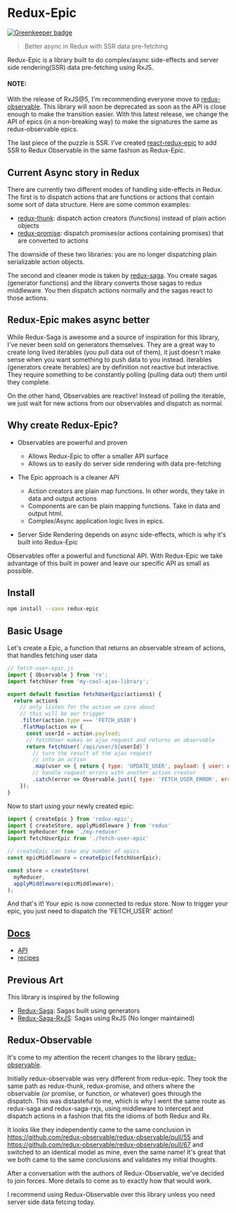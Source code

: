 # Redux-Epic

[![Greenkeeper badge](https://badges.greenkeeper.io/BerkeleyTrue/redux-epic.svg)](https://greenkeeper.io/)

> Better async in Redux with SSR data pre-fetching

Redux-Epic is a library built to do complex/async side-effects and
server side rendering(SSR) data pre-fetching using RxJS.

#### NOTE: 
With the release of RxJS@5, I'm recommending everyone move to [redux-observable](https://github.com/redux-observable/redux-observable). This library will soon be deprecated as soon as the API is close enough to make the transition easier. With this latest release, we change the API of epics (in a non-breaking way) to make the signatures the same as redux-observable epics. 

The last piece of the puzzle is SSR. I've created [react-redux-epic](https://github.com/BerkeleyTrue/react-redux-epic) to add SSR to Redux Observable in the same fashion as Redux-Epic. 

## Current Async story in Redux

There are currently two different modes of handling side-effects in Redux. The
first is to dispatch actions that are functions or actions that contain some sort
of data structure. Here are some common examples:

* [redux-thunk](https://github.com/gaearon/redux-thunk): dispatch action creators (functions) instead of plain action objects
* [redux-promise](https://github.com/acdlite/redux-promise): dispatch promises(or actions containing promises) that are converted to actions

The downside of these two libraries: you are no longer dispatching plain
serializable action objects.

The second and cleaner mode is taken by [redux-saga](https://github.com/yelouafi/redux-saga).
You create sagas (generator functions) and the library converts those sagas to redux middleware.
You then dispatch actions normally and the sagas react to those actions.

## Redux-Epic makes async better

While Redux-Saga is awesome and a source of inspiration for this library,
I've never been sold on generators themselves. They are a great way to create
long lived iterables (you pull data out of them), it just doesn't make sense
when you want something to push data to you instead. Iterables (generators create iterables)
are by definition not reactive but interactive. They require something to be
constantly polling (pulling data out) them until they complete.

On the other hand, Observables are reactive! Instead of polling the iterable, we
just wait for new actions from our observables and dispatch as normal.

## Why create Redux-Epic?

* Observables are powerful and proven
    * Allows Redux-Epic to offer a smaller API surface
    * Allows us to easily do server side rendering with data pre-fetching

* The Epic approach is a cleaner API
  * Action creators are plain map functions. In other words, they take in data
    and output actions
  * Components are can be plain mapping functions. Take in data and output html.
  * Complex/Async application logic lives in epics.

* Server Side Rendering depends on async side-effects, which is why it's built into
  Redux-Epic

Observables offer a powerful and functional API. With Redux-Epic we take
advantage of this built in power and leave our specific API as small as
possible.

## Install

```bash
npm install --save redux-epic
```

## Basic Usage

Let's create a Epic, a function that returns an observable stream of actions,
that handles fetching user data

```js
// fetch-user-epic.js
import { Observable } from 'rx';
import fetchUser from 'my-cool-ajax-library';

export default function fetchUserEpic(actions$) {
  return action$
    // only listen for the action we care about
    // this will be our trigger
    .filter(action.type === 'FETCH_USER')
    .flatMap(action => {
      const userId = action.payload;
      // fetchUser makes an ajax request and returns an observable
      return fetchUser(`/api/user/${userId}`)
        // turn the result of the ajax request
        // into an action
        .map(user => { return { type: 'UPDATE_USER', payload: { user: user } }; })
        // handle request errors with another action creator
        .catch(error => Observable.just({ type: 'FETCH_USER_ERROR', error: error }));
    });
}
```

Now to start using your newly created epic:

```js
import { createEpic } from 'redux-epic';
import { createStore, applyMiddleware } from 'redux'
import myReducer from './my-reducer'
import fetchUserEpic from './fetch-user-epic'

// createEpic can take any number of epics
const epicMiddleware = createEpic(fetchUserEpic);

const store = createStore(
  myReducer,
  applyMiddleware(epicMiddleware);
);

```

And that's it! Your epic is now connected to redux store.
Now to trigger your epic, you just need to dispatch the
'FETCH_USER' action!

## [Docs](docs)

* [API](docs/api)
* [recipes](docs/recipes)

## Previous Art

This library is inspired by the following

* [Redux-Saga](https://github.com/yelouafi/redux-saga): Sagas built using generators
* [Redux-Saga-RxJS](https://github.com/salsita/redux-saga-rxjs): Sagas using RxJS (No longer maintained)

## Redux-Observable

It's come to my attention the recent changes to the library [redux-observable](https://github.com/redux-observable/redux-observable).

Initially redux-observable was very different from redux-epic. They took the same path as redux-thunk, redux-promise, and others where the observable (or promise, or function, or whatever) goes through the dispatch. This was distasteful to me, which is why I went the same route as redux-saga and redux-saga-rxjs, using middleware to intercept and dispatch actions in a fashion that fits the idioms of both Redux and Rx.

It looks like they independently came to the same conclusion in https://github.com/redux-observable/redux-observable/pull/55 and https://github.com/redux-observable/redux-observable/pull/67 and switched to an identical model as mine, even the same name! It's great that we both came to the same conclusions and validates my initial thoughts.

After a conversation with the authors of Redux-Observable, we've decided to join
forces. More details to come as to exactly how that would work.

I recommend using Redux-Observable over this library unless you need server side
data fetcing today.
